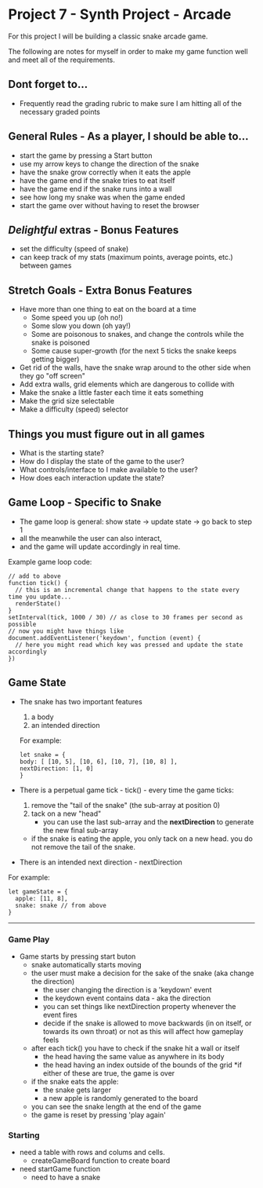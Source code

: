 # Project 7 - Synth Project - Arcade

For this project I will be building a classic snake arcade game.

The following are notes for myself in order to make my game function well and meet all of the requirements.

## Dont forget to...
* Frequently read the grading rubric to make sure I am hitting all of the necessary graded points

## General Rules - As a player, I should be able to...
* start the game by pressing a Start button
* use my arrow keys to change the direction of the snake
* have the snake grow correctly when it eats the apple
* have the game end if the snake tries to eat itself
* have the game end if the snake runs into a wall
* see how long my snake was when the game ended
* start the game over without having to reset the browser

## *Delightful* extras - Bonus Features
* set the difficulty (speed of snake)
* can keep track of my stats (maximum points, average points, etc.) between games

## Stretch Goals - Extra Bonus Features
* Have more than one thing to eat on the board at a time
    * Some speed you up (oh no!)
    * Some slow you down (oh yay!)
    * Some are poisonous to snakes, and change the controls while the snake is poisoned
    * Some cause super-growth (for the next 5 ticks the snake keeps getting bigger)
* Get rid of the walls, have the snake wrap around to the other side when they go "off screen"
* Add extra walls, grid elements which are dangerous to collide with
* Make the snake a little faster each time it eats something
* Make the grid size selectable
* Make a difficulty (speed) selector


## Things you must figure out in all games
* What is the starting state?
* How do I display the state of the game to the user?
* What controls/interface to I make available to the user?
* How does each interaction update the state?

## Game Loop - Specific to Snake

* The game loop is general: show state -> update state -> go back to step 1
* all the meanwhile the user can also interact, 
* and the game will update accordingly in real time.

Example game loop code:

```
// add to above
function tick() {
  // this is an incremental change that happens to the state every time you update...
  renderState()
}
setInterval(tick, 1000 / 30) // as close to 30 frames per second as possible
// now you might have things like
document.addEventListener('keydown', function (event) {
  // here you might read which key was pressed and update the state accordingly
})
```

## Game State

* The snake has two important features
    1. a body
    2. an intended direction

    For example:
    ```
    let snake = {
  body: [ [10, 5], [10, 6], [10, 7], [10, 8] ],
  nextDirection: [1, 0]
    }
    ```

* There is a perpetual game tick - tick() - every time the game ticks:
    1. remove the "tail of the snake" (the sub-array at position 0) 
    2.  tack on a new "head" 
        * you can use the last sub-array and the **nextDirection** to generate the new final sub-array
    * if the snake is eating the apple, you only tack on a new head. you do not remove the tail of the snake.
* There is an intended next direction - nextDirection 

For example:
```
let gameState = {
  apple: [11, 8],
  snake: snake // from above
}
```

***

### Game Play
* Game starts by pressing start buton
    * snake automatically starts moving
    * the user must make a decision for the sake of the snake (aka change the direction)
        * the user changing the direction is a 'keydown' event
        * the keydown event contains data - aka the direction
        * you can set things like nextDirection property whenever the event fires
        * decide if the snake is allowed to move backwards (in on itself, or towards its own throat) or not as this will affect how gameplay feels
    * after each tick() you have to check if the snake hit a wall or itself
        * the head having the same value as anywhere in its body
        * the head having an index outside of the bounds of the grid
            *if either of these are true, the game is over
    * if the snake eats the apple:
        * the snake gets larger
        * a new apple is randomly generated to the board
    * you can see the snake length at the end of the game
    * the game is reset by pressing 'play again'

### Starting 

* need a table with rows and colums and cells.
  * createGameBoard function to create board
* need startGame function
  * need to have a snake
